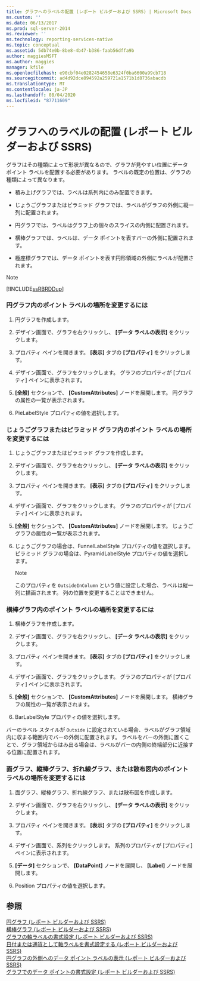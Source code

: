 ```yaml
---
title: グラフへのラベルの配置 (レポート ビルダーおよび SSRS) | Microsoft Docs
ms.custom: ''
ms.date: 06/13/2017
ms.prod: sql-server-2014
ms.reviewer: ''
ms.technology: reporting-services-native
ms.topic: conceptual
ms.assetid: 5db74e0b-8be8-4b47-b386-faab56dffa9b
author: maggiesMSFT
ms.author: maggies
manager: kfile
ms.openlocfilehash: e90cbf04e0282454658e6324f0ba6600a99cb718
ms.sourcegitcommit: ad4d92dce894592a259721a1571b1d8736abacdb
ms.translationtype: MT
ms.contentlocale: ja-JP
ms.lasthandoff: 08/04/2020
ms.locfileid: "87711609"
---
```

# <a name="position-labels-in-a-chart-report-builder-and-ssrs"></a>グラフへのラベルの配置 (レポート ビルダーおよび SSRS)
  グラフはその種類によって形状が異なるので、グラフが見やすい位置にデータ ポイント ラベルを配置する必要があります。 ラベルの既定の位置は、グラフの種類によって異なります。  
  
-   積み上げグラフでは、ラベルは系列内にのみ配置できます。  
  
-   じょうごグラフまたはピラミッド グラフでは、ラベルがグラフの外側に縦一列に配置されます。  
  
-   円グラフでは、ラベルはグラフ上の個々のスライスの内側に配置されます。  
  
-   横棒グラフでは、ラベルは、データ ポイントを表すバーの外側に配置されます。  
  
-   極座標グラフでは、データ ポイントを表す円形領域の外側にラベルが配置されます。  
  
> [!NOTE]  
>  [!INCLUDE[ssRBRDDup](../../includes/ssrbrddup-md.md)]  
  
### <a name="to-change-the-position-of-point-labels-in-a-pie-chart"></a>円グラフ内のポイント ラベルの場所を変更するには  
  
1.  円グラフを作成します。  
  
2.  デザイン画面で、グラフを右クリックし、 **[データ ラベルの表示]** をクリックします。  
  
3.  プロパティ ペインを開きます。 **[表示]** タブの **[プロパティ]** をクリックします。  
  
4.  デザイン画面で、グラフをクリックします。 グラフのプロパティが [プロパティ] ペインに表示されます。  
  
5.  **[全般]** セクションで、 **[CustomAttributes]** ノードを展開します。 円グラフの属性の一覧が表示されます。  
  
6.  PieLabelStyle プロパティの値を選択します。  
  
### <a name="to-change-the-position-of-point-labels-in-a-funnel-or-pyramid-chart"></a>じょうごグラフまたはピラミッド グラフ内のポイント ラベルの場所を変更するには  
  
1.  じょうごグラフまたはピラミッド グラフを作成します。  
  
2.  デザイン画面で、グラフを右クリックし、 **[データ ラベルの表示]** をクリックします。  
  
3.  プロパティ ペインを開きます。 **[表示]** タブの **[プロパティ]** をクリックします。  
  
4.  デザイン画面で、グラフをクリックします。 グラフのプロパティが [プロパティ] ペインに表示されます。  
  
5.  **[全般]** セクションで、 **[CustomAttributes]** ノードを展開します。 じょうごグラフの属性の一覧が表示されます。  
  
6.  じょうごグラフの場合は、FunnelLabelStyle プロパティの値を選択します。 ピラミッド グラフの場合は、PyramidLabelStyle プロパティの値を選択します。  
  
    > [!NOTE]  
    >  このプロパティを `OutsideInColumn` という値に設定した場合、ラベルは縦一列に描画されます。 列の位置を変更することはできません。  
  
### <a name="to-change-the-position-of-point-labels-in-a-bar-chart"></a>横棒グラフ内のポイント ラベルの場所を変更するには  
  
1.  横棒グラフを作成します。  
  
2.  デザイン画面で、グラフを右クリックし、 **[データ ラベルの表示]** をクリックします。  
  
3.  プロパティ ペインを開きます。 **[表示]** タブの **[プロパティ]** をクリックします。  
  
4.  デザイン画面で、グラフをクリックします。 グラフのプロパティが [プロパティ] ペインに表示されます。  
  
5.  **[全般]** セクションで、 **[CustomAttributes]** ノードを展開します。 横棒グラフの属性の一覧が表示されます。  
  
6.  BarLabelStyle プロパティの値を選択します。  
  
 バーのラベル スタイルが `Outside` に設定されている場合、ラベルがグラフ領域内に収まる範囲内でバーの外側に配置されます。 ラベルをバーの外側に置くことで、グラフ領域からはみ出る場合は、ラベルがバーの内側の終端部分に近接する位置に配置されます。  
  
### <a name="to-change-the-position-of-point-labels-in-an-area-column-line-or-scatter-chart"></a>面グラフ、縦棒グラフ、折れ線グラフ、または散布図内のポイント ラベルの場所を変更するには  
  
1.  面グラフ、縦棒グラフ、折れ線グラフ、または散布図を作成します。  
  
2.  デザイン画面で、グラフを右クリックし、 **[データ ラベルの表示]** をクリックします。  
  
3.  プロパティ ペインを開きます。 **[表示]** タブの **[プロパティ]** をクリックします。  
  
4.  デザイン画面で、系列をクリックします。 系列のプロパティが [プロパティ] ペインに表示されます。  
  
5.  **[データ]** セクションで、 **[DataPoint]** ノードを展開し、 **[Label]** ノードを展開します。  
  
6.  Position プロパティの値を選択します。  
  
## <a name="see-also"></a>参照  
 [円グラフ &#40;レポート ビルダーおよび SSRS&#41;](charts-report-builder-and-ssrs.md)   
 [横棒グラフ (レポート ビルダーおよび SSRS)](bar-charts-report-builder-and-ssrs.md)   
 [グラフの軸ラベルの書式設定 (レポート ビルダーおよび SSRS)](formatting-axis-labels-on-a-chart-report-builder-and-ssrs.md)   
 [日付または通貨として軸ラベルを書式設定する &#40;レポート ビルダーおよび SSRS&#41;](format-axis-labels-as-dates-or-currencies-report-builder-and-ssrs.md)   
 [円グラフの外側へのデータ ポイント ラベルの表示 (レポート ビルダーおよび SSRS)](display-data-point-labels-outside-a-pie-chart-report-builder-and-ssrs.md)   
 [グラフでのデータ ポイントの書式設定 &#40;レポート ビルダーおよび SSRS&#41;](formatting-data-points-on-a-chart-report-builder-and-ssrs.md)  
  
  
